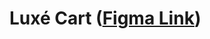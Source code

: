 # Luxé Cart ([Figma Link](https://www.figma.com/design/pnH7xjoW29PYJjfJF5dkJW/FS---ecommerce-mobile-app-UI-kit?node-id=0-1&t=0y1lPss1mW7V8KHe-0))
